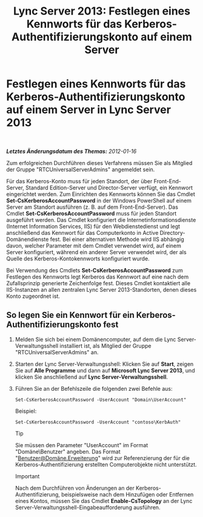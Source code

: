 ﻿---
title: 'Lync Server 2013: Festlegen eines Kennworts für das Kerberos-Authentifizierungskonto auf einem Server'
TOCTitle: Festlegen eines Kennworts für das Kerberos-Authentifizierungskonto auf einem Server
ms:assetid: 902d3292-678d-4512-9248-586053cb638b
ms:mtpsurl: https://technet.microsoft.com/de-de/library/Gg398734(v=OCS.15)
ms:contentKeyID: 49294742
ms.date: 05/19/2016
mtps_version: v=OCS.15
ms.translationtype: HT
---

# Festlegen eines Kennworts für das Kerberos-Authentifizierungskonto auf einem Server in Lync Server 2013

 

_**Letztes Änderungsdatum des Themas:** 2012-01-16_

Zum erfolgreichen Durchführen dieses Verfahrens müssen Sie als Mitglied der Gruppe "RTCUniversalServerAdmins" angemeldet sein.

Für das Kerberos-Konto muss für jeden Standort, der über Front-End-Server, Standard Edition-Server und Director-Server verfügt, ein Kennwort eingerichtet werden. Zum Einrichten des Kennworts können Sie das Cmdlet **Set-CsKerberosAccountPassword** in der Windows PowerShell auf einem Server am Standort ausführen (z. B. auf dem Front-End-Server). Das Cmdlet **Set-CsKerberosAccountPassword** muss für jeden Standort ausgeführt werden. Das Cmdlet konfiguriert die Internetinformationsdienste (Internet Information Services, IIS) für den Webdienstedienst und legt anschließend das Kennwort für das Computerkonto in Active Directory-Domänendienste fest. Bei einer alternativen Methode wird IIS abhängig davon, welcher Parameter mit dem Cmdlet verwendet wird, auf einem Server konfiguriert, während ein anderer Server verwendet wird, der als Quelle des Kerberos-Kontokennworts konfiguriert wurde.

Bei Verwendung des Cmdlets **Set-CsKerberosAccountPassword** zum Festlegen des Kennworts legt Kerberos das Kennwort auf eine nach dem Zufallsprinzip generierte Zeichenfolge fest. Dieses Cmdlet kontaktiert alle IIS-Instanzen an allen zentralen Lync Server 2013-Standorten, denen dieses Konto zugeordnet ist.

## So legen Sie ein Kennwort für ein Kerberos-Authentifizierungskonto fest

1.  Melden Sie sich bei einem Domänencomputer, auf dem die Lync Server-Verwaltungsshell installiert ist, als Mitglied der Gruppe "RTCUniversalServerAdmins" an.

2.  Starten der Lync Server-Verwaltungsshell: Klicken Sie auf **Start**, zeigen Sie auf **Alle Programme** und dann auf **Microsoft Lync Server 2013**, und klicken Sie anschließend auf **Lync Server-Verwaltungsshell**.

3.  Führen Sie an der Befehlszeile die folgenden zwei Befehle aus:
    
        Set-CsKerberosAccountPassword -UserAccount "Domain\UserAccount"
    
    Beispiel:
    
        Set-CsKerberosAccountPassword -UserAccount "contoso\KerbAuth"
    

    > [!TIP]
    > Sie müssen den Parameter "UserAccount" im Format "Domäne\Benutzer" angeben. Das Format "Benutzer@Domäne.Erweiterung" wird zur Referenzierung der für die Kerberos-Authentifizierung erstellten Computerobjekte nicht unterstützt.

    

    > [!IMPORTANT]
    > Nach dem Durchführen von Änderungen an der Kerberos-Authentifizierung, beispielsweise nach dem Hinzufügen oder Entfernen eines Kontos, müssen Sie das Cmdlet <STRONG>Enable-CsTopology</STRONG> an der Lync Server-Verwaltungsshell-Eingabeaufforderung ausführen.


